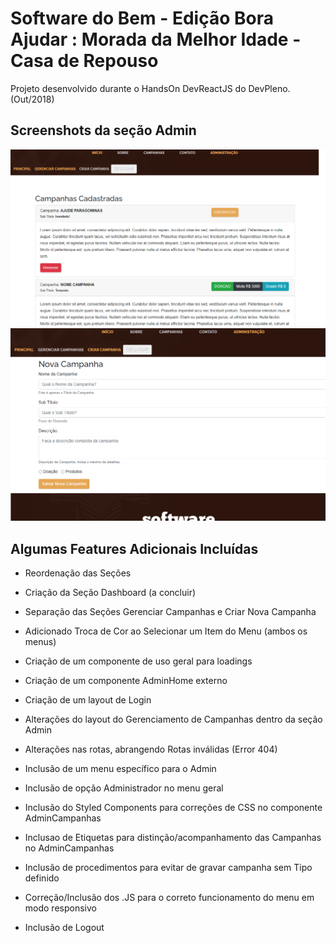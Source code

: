# Software do Bem - Edição Bora Ajudar : Morada da Melhor Idade - Casa de Repouso
Projeto desenvolvido durante o HandsOn DevReactJS do DevPleno. (Out/2018)

## Screenshots da seção Admin
![GerenciarCampanhas](https://github.com/RenatoSiqueira/HandsOn-DevReactJs_2th_Edition/blob/master/gerenciarCampanhas.png)
![CriarCampanhas](https://github.com/RenatoSiqueira/HandsOn-DevReactJs_2th_Edition/blob/master/criarCampanhas.png)

## Algumas Features Adicionais Incluídas
- Reordenação das Seções
- Criação da Seção Dashboard (a concluir)
- Separação das Seções Gerenciar Campanhas e Criar Nova Campanha
- Adicionado Troca de Cor ao Selecionar um Item do Menu (ambos os menus)

- Criação de um componente de uso geral para loadings
- Criação de um componente AdminHome externo
- Criação de um layout de Login
- Alterações do layout do Gerenciamento de Campanhas dentro da seção Admin
- Alterações nas rotas, abrangendo Rotas inválidas (Error 404)
- Inclusão de um menu específico para o Admin
- Inclusão de opção Administrador no menu geral
- Inclusão do Styled Components para correções de CSS no componente AdminCampanhas
- Inclusao de Etiquetas para distinção/acompanhamento das Campanhas no AdminCampanhas
- Inclusão de procedimentos para evitar de gravar campanha sem Tipo definido
- Correção/Inclusão dos .JS para o correto funcionamento do menu em modo responsivo
- Inclusão de Logout
